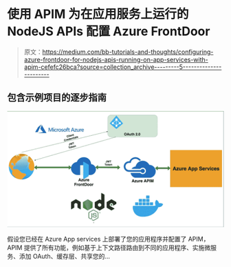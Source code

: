 # 使用 APIM 为在应用服务上运行的 NodeJS APIs 配置 Azure FrontDoor

> 原文：<https://medium.com/bb-tutorials-and-thoughts/configuring-azure-frontdoor-for-nodejs-apis-running-on-app-services-with-apim-cefefc26bca?source=collection_archive---------5----------------------->

## 包含示例项目的逐步指南

![](img/edbdd0cf1ccb6c9b054465ec7b9bd266.png)

假设您已经在 Azure App services 上部署了您的应用程序并配置了 APIM，APIM 提供了所有功能，例如基于上下文路径路由到不同的应用程序、实施微服务、添加 OAuth、缓存层、共享您的…